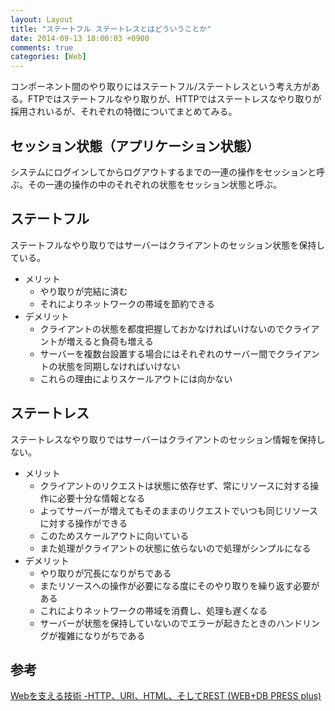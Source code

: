 ```yaml
---
layout: Layout
title: "ステートフル ステートレスとはどういうことか"
date: 2014-09-13 18:00:03 +0900
comments: true
categories: [Web]
---
```

コンポーネント間のやり取りにはステートフル/ステートレスという考え方がある。FTPではステートフルなやり取りが、HTTPではステートレスなやり取りが採用されいるが、それぞれの特徴についてまとめてみる。

## セッション状態（アプリケーション状態）
システムにログインしてからログアウトするまでの一連の操作をセッションと呼ぶ。その一連の操作の中のそれぞれの状態をセッション状態と呼ぶ。

## ステートフル
ステートフルなやり取りではサーバーはクライアントのセッション状態を保持している。

* メリット
    * やり取りが完結に済む
    * それによりネットワークの帯域を節約できる
* デメリット
    * クライアントの状態を都度把握しておかなければいけないのでクライアントが増えると負荷も増える
    * サーバーを複数台設置する場合にはそれぞれのサーバー間でクライアントの状態を同期しなければいけない
    * これらの理由によりスケールアウトには向かない

## ステートレス
ステートレスなやり取りではサーバーはクライアントのセッション情報を保持しない。

* メリット
    * クライアントのリクエストは状態に依存せず、常にリソースに対する操作に必要十分な情報となる
    * よってサーバーが増えてもそのままのリクエストでいつも同じリソースに対する操作ができる
    * このためスケールアウトに向いている
    * また処理がクライアントの状態に依らないので処理がシンプルになる
* デメリット
    * やり取りが冗長になりがちである
    * またリソースへの操作が必要になる度にそのやり取りを繰り返す必要がある
    * これによりネットワークの帯域を消費し、処理も遅くなる
    * サーバーが状態を保持していないのでエラーが起きたときのハンドリングが複雑になりがちである

## 参考
[Webを支える技術 -HTTP、URI、HTML、そしてREST (WEB+DB PRESS plus)](http://www.amazon.co.jp/gp/product/4774142042/ref=as_li_tf_tl?ie=UTF8&camp=247&creative=1211&creativeASIN=4774142042&linkCode=as2&tag=sojiro14-22)
